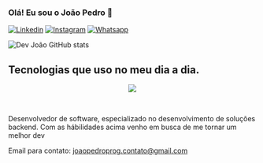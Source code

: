 ### Olá! Eu sou o João Pedro 👋

[![Linkedin](https://img.shields.io/badge/LinkedIn-0077B5?style=for-the-badge&logo=linkedin&logoColor=white)](https://www.linkedin.com/in/joao-peu-deevv/)
[![Instagram](https://img.shields.io/badge/Instagram-E4405F?style=for-the-badge&logo=instagram&logoColor=white)](https://www.instagram.com/ribeiiro.joaoo/)
[![Whatsapp](https://img.shields.io/badge/WhatsApp-25D366?style=for-the-badge&logo=whatsapp&logoColor=white)](https://api.whatsapp.com/send?phone=5511961717327)


![Dev João GitHub stats](https://github-readme-stats.vercel.app/api?username=DevJoaoPeu&show_icons=true&theme=dracula)


## Tecnologias que uso no meu dia a dia.


<p align="center">
  <a href="https://skillicons.dev">
    <img src="https://skillicons.dev/icons?i=git,docker,nodejs,typescript,nestjs,express,aws,python,postgres,mongodb" />
  </a>
</p> <br/>

Desenvolvedor de software, especializado no desenvolvimento de soluções backend. Com as hábilidades acima venho em busca de me tornar um melhor dev
<br/>

Email para contato: joaopedroprog.contato@gmail.com
